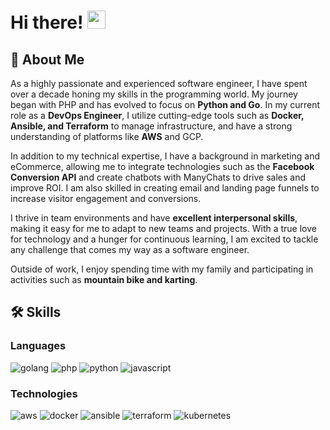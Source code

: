 # Hi there! <img src="https://media.giphy.com/media/hvRJCLFzcasrR4ia7z/giphy.gif" width="29px" height="29px">

## 🚀 About Me

As a highly passionate and experienced software engineer, I have spent over a decade honing my skills in the programming world. My journey began with PHP and has evolved to focus on **Python and Go**. In my current role as a **DevOps Engineer**, I utilize cutting-edge tools such as **Docker, Ansible, and Terraform** to manage infrastructure, and have a strong understanding of platforms like **AWS** and GCP.

In addition to my technical expertise, I have a background in marketing and eCommerce, allowing me to integrate technologies such as the **Facebook Conversion API** and create chatbots with ManyChats to drive sales and improve ROI. I am also skilled in creating email and landing page funnels to increase visitor engagement and conversions.

I thrive in team environments and have **excellent interpersonal skills**, making it easy for me to adapt to new teams and projects. With a true love for technology and a hunger for continuous learning, I am excited to tackle any challenge that comes my way as a software engineer.

Outside of work, I enjoy spending time with my family and participating in activities such as **mountain bike and karting**.

## 🛠️ Skills

### Languages

![golang](https://img.shields.io/badge/GOLANG-00ADD8?style=for-the-badge&logo=go&logoColor=white)
![php](https://img.shields.io/badge/PHP-777BB4?style=for-the-badge&logo=php&logoColor=white)
![python](https://img.shields.io/badge/Python-3776AB?style=for-the-badge&logo=python&logoColor=white)
![javascript](https://img.shields.io/badge/JavaScript-323330?style=for-the-badge&logo=javascript&logoColor=F7DF1E)

### Technologies

![aws](https://img.shields.io/badge/AWS-232F3E?style=for-the-badge&logo=amazonaws&logoColor=F7DF1E)
![docker](https://img.shields.io/badge/DOCKER-2496ED?style=for-the-badge&logo=docker&logoColor=white)
![ansible](https://img.shields.io/badge/ANSIBLE-EE0000?style=for-the-badge&logo=ansible&logoColor=white)
![terraform](https://img.shields.io/badge/TERRAFORM-7B42BC?style=for-the-badge&logo=terraform&logoColor=white)
![kubernetes](https://img.shields.io/badge/KUBERNETES-326CE5?style=for-the-badge&logo=kubernetes&logoColor=white)
